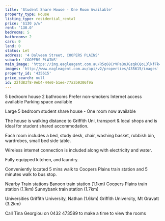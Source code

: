 ```yaml
---
title: 'Student Share House - One Room Available'
property_type: House
listing_type: residential_rental
price: '$130 p/w'
rent: '130.0'
bedrooms: 5
bathrooms: 2
cars: 0
land: 0
status: Let
address: '4 Dalveen Street, COOPERS PLAINS'
suburb: 'COOPERS PLAINS'
main_image: 'https://img.eagleagent.com.au/R5q68CrVPaQnJGzqkCQoL3lkfFk=/1280x854/smart/https://s3-us-west-2.amazonaws.com/eagleagent-orig/images/6826127/415381743-image-M.jpg'
images: 'http://www.eagleagent.com.au/api/v2/properties/435615/images'
property_id: '435615'
price_search: null
id: 22fd83f8-9eb4-44e0-b1ee-77a2b9306f9a
---
```

5 bedroom house
2 bathrooms
Prefer non-smokers
Internet access available
Parking space available

Large 5 bedroom student share house - One room now available

The house is walking distance to Griffith Uni, transport & local shops and is ideal for student shared accommodation.

Each room includes a bed, study desk, chair, washing basket, rubbish bin, wardrobes, small bed side table.

Wireless internet connection is included along with electricity and water.

Fully equipped kitchen, and laundry.

Conveniently located 5 mins walk to Coopers Plains train station and 5 minutes walk to bus stop.

Nearby Train stations
Banoon train station (1.1km)
Coopers Plains train station (1.1km)
Sunnybank train station (1.7km)

Universities
Griffith University, Nathan (1.6km)
Griffith University, Mt Gravatt (3.2km)

Call Tina Georgiou on 0432 473589 to make a time to view the rooms